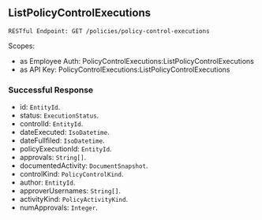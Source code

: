 
## ListPolicyControlExecutions
`RESTful Endpoint: GET /policies/policy-control-executions`

Scopes:
 * as Employee Auth: PolicyControlExecutions:ListPolicyControlExecutions
 * as API Key: PolicyControlExecutions:ListPolicyControlExecutions




### Successful Response
* id: `EntityId`. 
* status: `ExecutionStatus`. 
* controlId: `EntityId`. 
* dateExecuted: `IsoDatetime`. 
* dateFullfiled: `IsoDatetime`. 
* policyExecutionId: `EntityId`. 
* approvals: `String[]`. 
* documentedActivity: `DocumentSnapshot`. 
* controlKind: `PolicyControlKind`. 
* author: `EntityId`. 
* approverUsernames: `String[]`. 
* activityKind: `PolicyActivityKind`. 
* numApprovals: `Integer`.



